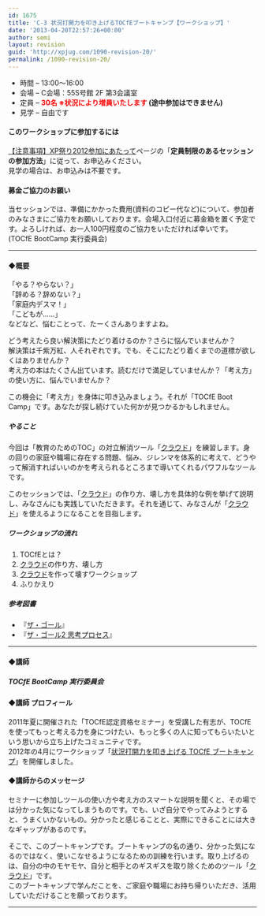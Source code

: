 ```yaml
---
id: 1675
title: 'C-3 状況打開力を叩き上げるTOCfEブートキャンプ【ワークショップ】'
date: '2013-04-20T22:57:26+00:00'
author: semi
layout: revision
guid: 'http://xpjug.com/1090-revision-20/'
permalink: /1090-revision-20/
---
```


- 時間 – 13:00〜16:00
- 会場 – C会場：55S号館 2F 第3会議室
- 定員 – **<font color="red">30名 ※状況により増員いたします</font> (途中参加はできません)**
- 見学 – 自由です

#### このワークショップに参加するには

[【注意事項】XP祭り2012参加にあたって](http://xpjug.com/xp2012-attention/)ページの「**定員制限のあるセッションの参加方法**」に従って、お申込みください。  
見学の場合は、お申込みは不要です。

#### 募金ご協力のお願い

当セッションでは、準備にかかった費用(資料のコピー代など)について、参加者のみなさまにご協力をお願いしております。会場入口付近に募金箱を置く予定です。よろしければ、お一人100円程度のご協力をいただければ幸いです。  
(TOCfE BootCamp 実行委員会)

---

#### ◆概要

「やる？やらない？」  
「辞める？辞めない？」  
「家庭内デスマ！」  
「こどもが……」  
などなど、悩むことって、たーくさんありますよね。

どう考えたら良い解決策にたどり着けるのか？さらに悩んでいませんか？  
解決策は千紫万紅、人それぞれです。でも、そこにたどり着くまでの道標が欲しくはありませんか？  
考え方の本はたくさん出ています。読むだけで満足していませんか？「考え方」の使い方に、悩んでいませんか？

この機会に「考え方」を身体に叩き込みましょう。それが「TOCfE Boot Camp」です。あなたが探し続けていた何かが見つかるかもしれません。

##### やること

今回は「教育のためのTOC」の対立解消ツール「[クラウド](http://global-optimum.com/blog/2012/03/298/)」を練習します。身の回りの家庭や職場に存在する問題、悩み、ジレンマを体系的に考えて、どうやって解消すればいいのかを考えられるところまで導いてくれるパワフルなツールです。

このセッションでは、「[クラウド](http://global-optimum.com/blog/2012/03/298/)」の作り方、壊し方を具体的な例を挙げて説明し、みなさんにも実践していただきます。それを通じて、みなさんが「[クラウド](http://global-optimum.com/blog/2012/03/298/)」を使えるようになることを目指します。

##### ワークショップの流れ

1. TOCfEとは？
2. [クラウド](http://global-optimum.com/blog/2012/03/298/)の作り方、壊し方
3. [クラウド](http://global-optimum.com/blog/2012/03/298/)を作って壊すワークショップ
4. ふりかえり

##### 参考図書

- 『[ザ・ゴール](http://www.amazon.co.jp/gp/product/4478420408/)』
- 『[ザ・ゴール2 思考プロセス](http://www.amazon.co.jp/dp/4478420416/)』

---

#### ◆講師

##### TOCfE BootCamp 実行委員会

#### ◆講師 プロフィール

2011年夏に開催された「TOCfE認定資格セミナー」を受講した有志が、TOCfEを使ってもっと考える力を身につけたい、もっと多くの人に知ってもらいたいという思いから立ち上げたコミュニティです。  
2012年の4月にワークショップ「[状況打開力を叩き上げる TOCfE ブートキャンプ](http://kokucheese.com/event/index/30962/)」を開催しました。

#### ◆講師からのメッセージ

セミナーに参加しツールの使い方や考え方のスマートな説明を聞くと、その場では分かった気になってしまうものです。でも、いざ自分でやってみようとすると、うまくいかないもの。分かったと感じることと、実際にできることには大きなギャップがあるのです。

そこで、このブートキャンプです。ブートキャンプの名の通り、分かった気になるのではなく、使いこなせるようになるための訓練を行います。取り上げるのは、自分の中のモヤモヤ、自分と相手とのギスギスを取り除くためのツール「[クラウド](http://global-optimum.com/blog/2012/03/298/)」です。  
このブートキャンプで学んだことを、ご家庭や職場にお持ち帰りいただき、活用していただけることを願っております。

---